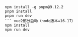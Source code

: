 ```  vue3部分启动（node版本>20.10）
npm install -g pnpm@9.12.2
pnpm install
pnpm run dev
``` vue2部分启动（node版本=16.17）
npm install
npm run dev 
